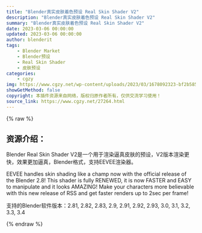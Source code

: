 ```yaml
---
title: "Blender真实皮肤着色预设 Real Skin Shader V2"
description: "Blender真实皮肤着色预设 Real Skin Shader V2"
summary: "Blender真实皮肤着色预设 Real Skin Shader V2"
date: 2023-03-06 00:00:00
updated: 2023-03-06 00:00:00
author: blenderit
tags: 
    - Blender Market
    - Blender预设
    - Real Skin Shader
    - 皮肤预设
categories:
    - cgzy
img: https://www.cgzy.net/wp-content/uploads/2023/03/1678092323-bf2b585aaeb7a04.jpg
showGetMethod: false
copyright: 本插件资源来自网络，版权归原作者所有，仅供交流学习使用！
source_link: https://www.cgzy.net/27264.html
---
```


{% raw %}
<div class="wp-block-pandastudio-title"><div class="title_style_01"><h2 id="h2-0">资源介绍：</h2></div></div><p>Blender Real Skin Shader V2是一个用于渲染逼真皮肤的预设，V2版本渲染更快，效果更加逼真，Blender格式，支持EEVEE渲染器。</p><p>EEVEE handles skin shading like a champ now with the official release of the Blender 2.8! This shader is fully RENEWED, it is now FASTER and EASY to manipulate and it looks AMAZING! Make your characters more believable with this new release of RSS and get faster renders up to 2sec per frame!</p><div class="wp-block-pandastudio-tips"><div class="tip success "><p>支持的Blender软件版本：2.81, 2.82, 2.83, 2.9, 2.91, 2.92, 2.93, 3.0, 3.1, 3.2, 3.3, 3.4</p>
</div></div>
<div style="display: none">cgzy</div>
{% endraw %}